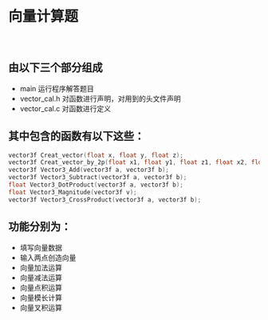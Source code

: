 # 向量计算题

<span style="color: transparent; cursor: pointer;" onmouseover="this.style.color='black'" onmouseout="this.style.color='transparent'">
这种简单题都写markdown我写了你真看啊？
</span>

## 由以下三个部分组成

- main
运行程序解答题目
- vector_cal.h
对函数进行声明，对用到的头文件声明
- vector_cal.c
对函数进行定义

## 其中包含的函数有以下这些：

```c
vector3f Creat_vector(float x, float y, float z);
vector3f Creat_vector_by_2p(float x1, float y1, float z1, float x2, float y2, float z2);
vector3f Vector3_Add(vector3f a, vector3f b);
vector3f Vector3_Subtract(vector3f a, vector3f b);
float Vector3_DotProduct(vector3f a, vector3f b);
float Vector3_Magnitude(vector3f v);
vector3f Vector3_CrossProduct(vector3f a, vector3f b);
```

## 功能分别为：

- 填写向量数据
- 输入两点创造向量
- 向量加法运算
- 向量减法运算
- 向量点积运算
- 向量模长计算
- 向量叉积运算

